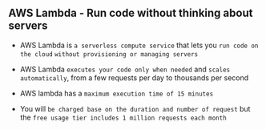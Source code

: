 ## AWS Lambda - Run code without thinking about servers

- AWS Lambda is `a serverless compute service` that lets you `run code on the cloud` `without provisioning or managing servers`

- AWS Lambda `executes your code only when needed` and `scales automatically`, from a few requests per day to thousands per second

- AWS lambda has a `maximum execution time of 15 minutes`

- You will `be charged base on the duration and number of request` but the `free usage tier includes 1 million requests each month`
